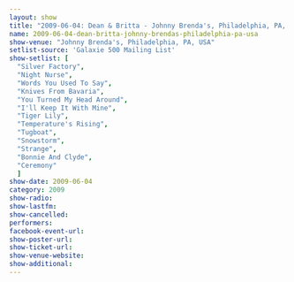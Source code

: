 ```yaml
---
layout: show
title: "2009-06-04: Dean & Britta - Johnny Brenda's, Philadelphia, PA, USA"
name: 2009-06-04-dean-britta-johnny-brendas-philadelphia-pa-usa
show-venue: "Johnny Brenda's, Philadelphia, PA, USA"
setlist-source: 'Galaxie 500 Mailing List'
show-setlist: [
  "Silver Factory",
  "Night Nurse",
  "Words You Used To Say",
  "Knives From Bavaria",
  "You Turned My Head Around",
  "I'll Keep It With Mine",
  "Tiger Lily",
  "Temperature's Rising",
  "Tugboat",
  "Snowstorm",
  "Strange",
  "Bonnie And Clyde",
  "Ceremony"
  ]
show-date: 2009-06-04
category: 2009
show-radio: 
show-lastfm: 
show-cancelled: 
performers: 
facebook-event-url: 
show-poster-url: 
show-ticket-url: 
show-venue-website: 
show-additional: 
---
```


